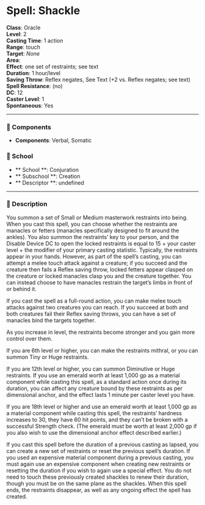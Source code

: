 
# Spell: Shackle
**Class**: Oracle  
**Level**: 2  
**Casting Time**: 1 action  
**Range**: touch  
**Target**: _None_  
**Area**:   
**Effect**: one set of restraints; see text  
**Duration**: 1 hour/level  
**Saving Throw**: Reflex negates, See Text (+2 vs. Reflex negates; see text)  
**Spell Resistance**:  (no)  
**DC**: 12  
**Caster Level**: 1  
**Spontaneous**: Yes

---

### 🔮 Components
- **Components**: Verbal, Somatic

### 🏫 School
- ** School **: Conjuration
- ** Subschool **: Creation
- ** Descriptor **: undefined
---

### 📜 Description
You summon a set of Small or Medium masterwork restraints into being. When you cast this spell, you can choose whether the restraints are manacles or fetters (manacles specifically designed to fit around the ankles). You also summon the restraints’ key to your person, and the Disable Device DC to open the locked restraints is equal to 15 + your caster level + the modifier of your primary casting statistic. Typically, the restraints appear in your hands. However, as part of the spell’s casting, you can attempt a melee touch attack against a creature; if you succeed and the creature then fails a Reflex saving throw, locked fetters appear clasped on the creature or locked manacles clasp you and the creature together. You can instead choose to have manacles restrain the target’s limbs in front of or behind it.

If you cast the spell as a full-round action, you can make melee touch attacks against two creatures you can reach. If you succeed at both and both creatures fail their Reflex saving throws, you can have a set of manacles bind the targets together.

As you increase in level, the restraints become stronger and you gain more control over them.

If you are 6th level or higher, you can make the restraints mithral, or you can summon Tiny or Huge restraints.

If you are 12th level or higher, you can summon Diminutive or Huge restraints. If you use an emerald worth at least 1,000 gp as a material component while casting this spell, as a standard action once during its duration, you can affect any creature bound by these restraints as per dimensional anchor, and the effect lasts 1 minute per caster level you have.

If you are 18th level or higher and use an emerald worth at least 1,000 gp as a material component while casting this spell, the restraints’ hardness increases to 30, they have 60 hit points, and they can’t be broken with a successful Strength check. (The emerald must be worth at least 2,000 gp if you also wish to use the dimensional anchor effect described earlier.)

If you cast this spell before the duration of a previous casting as lapsed, you can create a new set of restraints or reset the previous spell’s duration. If you used an expensive material component during a previous casting, you must again use an expensive component when creating new restraints or resetting the duration if you wish to again use a special effect. You do not need to touch these previously created shackles to renew their duration, though you must be on the same plane as the shackles. When this spell ends, the restraints disappear, as well as any ongoing effect the spell has created.
